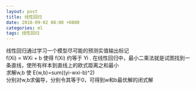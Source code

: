```yaml
---
layout: post
title: 线性回归
date: 2018-09-02 08:00 +0800
categories: ml
tags: 线性回归
---
```


线性回归通过学习一个模型尽可能的预测实值输出标记  
f(Xi) = WXi + b 使得 f(Xi) 约等于 Yi .
在线性回归中，最小二乘法就是试图找到一条直线，使所有样本到直线上的欧式距离之和最小  
求解w,b 使 E(w,b)=sum((yi-wxi-b)^2)  
分别对w,b求偏导，分别令其等于0，可得到w和b最优解的闭式解
